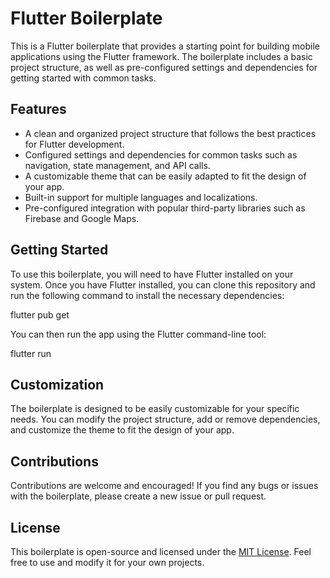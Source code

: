 # Flutter Boilerplate

This is a Flutter boilerplate that provides a starting point for building mobile applications using the Flutter framework. The boilerplate includes a basic project structure, as well as pre-configured settings and dependencies for getting started with common tasks.

## Features

- A clean and organized project structure that follows the best practices for Flutter development.
- Configured settings and dependencies for common tasks such as navigation, state management, and API calls.
- A customizable theme that can be easily adapted to fit the design of your app.
- Built-in support for multiple languages and localizations.
- Pre-configured integration with popular third-party libraries such as Firebase and Google Maps.

## Getting Started

To use this boilerplate, you will need to have Flutter installed on your system. Once you have Flutter installed, you can clone this repository and run the following command to install the necessary dependencies:


flutter pub get


You can then run the app using the Flutter command-line tool:


flutter run


## Customization

The boilerplate is designed to be easily customizable for your specific needs. You can modify the project structure, add or remove dependencies, and customize the theme to fit the design of your app. 

## Contributions

Contributions are welcome and encouraged! If you find any bugs or issues with the boilerplate, please create a new issue or pull request. 

## License

This boilerplate is open-source and licensed under the [MIT License](https://opensource.org/licenses/MIT). Feel free to use and modify it for your own projects.
